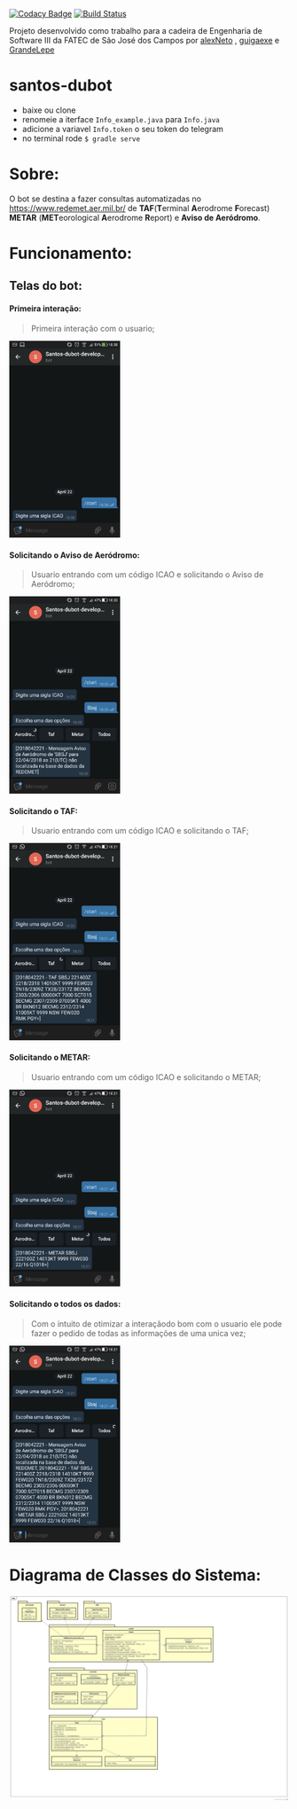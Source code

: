 [![Codacy Badge](https://api.codacy.com/project/badge/Grade/ff7ef076304e4d20941e28f022207eae)](https://app.codacy.com/app/alexNeto/santos-dubot?utm_source=github.com&utm_medium=referral&utm_content=alexNeto/santos-dubot&utm_campaign=badger)
[![Build Status](https://travis-ci.org/alexNeto/santos-dubot.svg?branch=master)](https://travis-ci.org/alexNeto/santos-dubot)


Projeto desenvolvido como trabalho para a cadeira de Engenharia de Software III da FATEC de São José dos Campos por <a href = "https://github.com/alexNeto">alexNeto</a> , <a href = "https://github.com/guigaexe">guigaexe</a> e <a href = "https://github.com/GrandeLepe">GrandeLepe</a>

# santos-dubot

* baixe ou clone
* renomeie a iterface `Info_example.java` para `Info.java`
* adicione a variavel `Info.token` o seu token do telegram
* no terminal rode `$ gradle serve`


# Sobre: 
O bot se destina a fazer consultas automatizadas no https://www.redemet.aer.mil.br/ de **TAF**(**T**erminal **A**erodrome **F**orecast) **METAR** (**MET**eorological **A**erodrome **R**eport) e **Aviso de Aeródromo**.

# Funcionamento:

## Telas do bot:

#### Primeira interação:

>Primeira interação com o usuario;

<img src="Figures/inicio.jpg" width="200">


#### Solicitando o Aviso de Aeródromo:
>Usuario entrando com um código ICAO e solicitando o Aviso de Aeródromo;

<img src="Figures/aviso.jpg" width="200">


#### Solicitando o TAF:
>Usuario entrando com um código ICAO e solicitando o TAF;

<img src="Figures/taf.jpg" width="200">

#### Solicitando o METAR:
>Usuario entrando com um código ICAO e solicitando o METAR;

<img src="Figures/metar.jpg" width="200">

#### Solicitando o todos os dados:
>Com o intuito de otimizar a interaçãodo bom com o usuario ele pode fazer o pedido de todas as informações de uma unica vez;

<img src="Figures/todos.jpg" width="200">


# Diagrama de Classes do Sistema:

![description](Figures/mvc.jpg)
